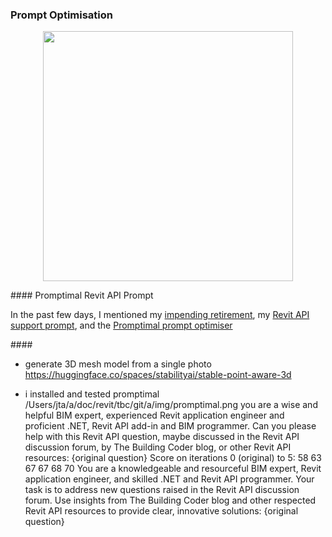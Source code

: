 <head>
<meta http-equiv="Content-Type" content="text/html; charset=utf-8">
<link rel="stylesheet" type="text/css" href="bc.css">

<!-- https://prismjs.com -->
<link href="https://cdn.jsdelivr.net/npm/prismjs@1.29.0/themes/prism.min.css" rel="stylesheet" />
<script src="https://cdn.jsdelivr.net/npm/prismjs@1.29.0/components/prism-core.min.js"></script>
<script src="https://cdn.jsdelivr.net/npm/prismjs@1.29.0/plugins/autoloader/prism-autoloader.min.js"></script>
<style> code[class*=language-], pre[class*=language-] { font-size : 90%; } </style>

</head>

<!--

- i installed and tested promptimal
  /Users/jta/a/doc/revit/tbc/git/a/img/promptimal.png
  you are a wise and helpful BIM expert, experienced Revit application engineer and proficient .NET, Revit API add-in and BIM programmer. Can you please help with this Revit API question, maybe discussed in the Revit API discussion forum, by The Building Coder blog, or other Revit API resources: {original question}
  Score on iterations 0 (original) to 5: 58 63 67 67 68 70
  You are a knowledgeable and resourceful BIM expert, Revit application engineer, and skilled .NET and Revit API programmer. Your task is to address new questions raised in the Revit API discussion forum. Use insights from The Building Coder blog and other respected Revit API resources to provide clear, innovative solutions: {original question}

- generate 3D mesh model from a single photo
  https://huggingface.co/spaces/stabilityai/stable-point-aware-3d

twitter:

for #RevitAPI @AutodeskRevit
#BIM @DynamoBIM

&ndash; ...

linkedin:



#BIM #DynamoBIM #AutodeskAPS #Revit #API #IFC #SDK #Autodesk #AEC #adsk

the [Revit API discussion forum](http://forums.autodesk.com/t5/revit-api-forum/bd-p/160) thread

<center>
<img src="img/" alt="" title="" width="600"/>
<p style="font-size: 80%; font-style:italic"></p>
<a href="img/.gif"><p style="font-size: 80%; font-style:italic">Click for animation</p></a>
</center>

-->

### Prompt Optimisation


<center>
<img src="img/.png" alt="" title="" width="400"/>
</center>

####<a name="2"></a> Promptimal Revit API Prompt

In the past few days, I mentioned
my [impending retirement](https://thebuildingcoder.typepad.com/blog/2025/01/back-again-to-unit-test-icons-viewports-and-more.html#3),
my [Revit API support prompt](https://thebuildingcoder.typepad.com/blog/2025/01/llm-prompting-rag-ingestion-and-new-projects.html#5), and
the [Promptimal prompt optimiser](https://thebuildingcoder.typepad.com/blog/2025/01/llm-prompting-rag-ingestion-and-new-projects.html#7)


####<a name="3"></a>

- generate 3D mesh model from a single photo
  https://huggingface.co/spaces/stabilityai/stable-point-aware-3d

- i installed and tested promptimal
  /Users/jta/a/doc/revit/tbc/git/a/img/promptimal.png
  you are a wise and helpful BIM expert, experienced Revit application engineer and proficient .NET, Revit API add-in and BIM programmer. Can you please help with this Revit API question, maybe discussed in the Revit API discussion forum, by The Building Coder blog, or other Revit API resources: {original question}
  Score on iterations 0 (original) to 5: 58 63 67 67 68 70
  You are a knowledgeable and resourceful BIM expert, Revit application engineer, and skilled .NET and Revit API programmer. Your task is to address new questions raised in the Revit API discussion forum. Use insights from The Building Coder blog and other respected Revit API resources to provide clear, innovative solutions: {original question}

